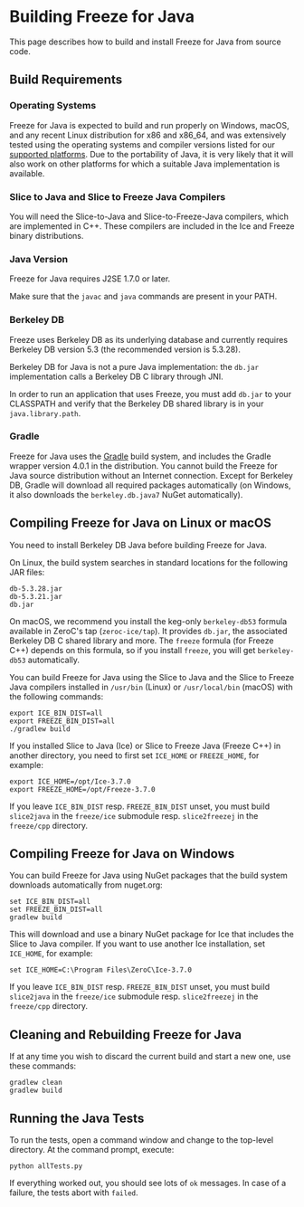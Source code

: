# Building Freeze for Java

This page describes how to build and install Freeze for Java from source code.

## Build Requirements

### Operating Systems

Freeze for Java is expected to build and run properly on Windows, macOS, and any
recent Linux distribution for x86 and x86_64, and was extensively tested using
the operating systems and compiler versions listed for our [supported
platforms][1]. Due to the portability of Java, it is very likely that it will
also work on other platforms for which a suitable Java implementation is
available.

### Slice to Java and Slice to Freeze Java Compilers

You will need the Slice-to-Java and Slice-to-Freeze-Java compilers, which are
implemented in C++. These compilers are included in the Ice and Freeze binary
distributions.

### Java Version

Freeze for Java requires J2SE 1.7.0 or later.

Make sure that the `javac` and `java` commands are present in your PATH.

### Berkeley DB

Freeze uses Berkeley DB as its underlying database and currently requires
Berkeley DB version 5.3 (the recommended version is 5.3.28).

Berkeley DB for Java is not a pure Java implementation: the `db.jar`
implementation calls a Berkeley DB C library through JNI.

In order to run an application that uses Freeze, you must add `db.jar` to your
CLASSPATH and verify that the Berkeley DB shared library is in your
`java.library.path`.

### Gradle

Freeze for Java uses the [Gradle][2] build system, and includes the Gradle
wrapper version 4.0.1 in the distribution. You cannot build the Freeze for Java
source distribution without an Internet connection. Except for Berkeley DB,
Gradle will download all required packages automatically (on Windows, it also
downloads the `berkeley.db.java7` NuGet automatically).

## Compiling Freeze for Java on Linux or macOS

You need to install Berkeley DB Java before building Freeze for Java.

On Linux, the build system searches in standard locations for the following
JAR files:
```
db-5.3.28.jar
db-5.3.21.jar
db.jar
```

On macOS, we recommend you install the keg-only `berkeley-db53` formula
available in ZeroC's tap (`zeroc-ice/tap`). It provides `db.jar`, the
associated Berkeley DB C shared library and more. The `freeze` formula
(for Freeze C++) depends on this formula, so if you install `freeze`,
you will get `berkeley-db53` automatically.

You can build Freeze for Java using the Slice to Java and the Slice to
Freeze Java compilers installed in `/usr/bin` (Linux) or `/usr/local/bin`
(macOS) with the following commands:
```
export ICE_BIN_DIST=all
export FREEZE_BIN_DIST=all
./gradlew build
```

If you installed Slice to Java (Ice) or Slice to Freeze Java (Freeze C++)
in another directory, you need to first set `ICE_HOME` or `FREEZE_HOME`, for
example:
```
export ICE_HOME=/opt/Ice-3.7.0
export FREEZE_HOME=/opt/Freeze-3.7.0
```

If you leave `ICE_BIN_DIST` resp. `FREEZE_BIN_DIST` unset, you must build
`slice2java` in the `freeze/ice` submodule resp. `slice2freezej` in the
`freeze/cpp` directory.

## Compiling Freeze for Java on Windows

You can build Freeze for Java using NuGet packages that the build system
downloads automatically from nuget.org:
```
set ICE_BIN_DIST=all
set FREEZE_BIN_DIST=all
gradlew build
```

This will download and use a binary NuGet package for Ice that includes the
Slice to Java compiler. If you want to use another Ice installation, set
`ICE_HOME`, for example:
```
set ICE_HOME=C:\Program Files\ZeroC\Ice-3.7.0
```

If you leave `ICE_BIN_DIST` resp. `FREEZE_BIN_DIST` unset, you must build
`slice2java` in the `freeze/ice` submodule resp. `slice2freezej` in the
`freeze/cpp` directory.

## Cleaning and Rebuilding Freeze for Java

If at any time you wish to discard the current build and start a new one, use
these commands:
```
gradlew clean
gradlew build
```

## Running the Java Tests

To run the tests, open a command window and change to the top-level
directory. At the command prompt, execute:
```
python allTests.py
```

If everything worked out, you should see lots of `ok` messages. In case of a
failure, the tests abort with `failed`.

[1]: https://doc.zeroc.com/display/Freeze37/Supported+Platforms+for+Freeze+3.7.0
[2]: http://gradle.org
